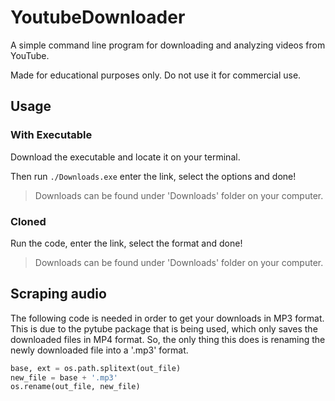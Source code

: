 # YoutubeDownloader
A simple command line program for downloading and analyzing videos from YouTube. 

Made for educational purposes only. Do not use it for commercial use.

## Usage
### With Executable
Download the executable and locate it on your terminal.

Then run `./Downloads.exe` enter the link, select the options and done!

> Downloads can be found under 'Downloads' folder on your computer.

### Cloned
Run the code, enter the link, select the format and done!

> Downloads can be found under 'Downloads' folder on your computer.

## Scraping audio
The following code is needed in order to get your downloads in MP3 format. This is due to the pytube package that is being used, which only saves the downloaded files in MP4 format. So, the only thing this does is renaming the newly downloaded file into a '.mp3' format.
```python
base, ext = os.path.splitext(out_file)
new_file = base + '.mp3'
os.rename(out_file, new_file)
```
